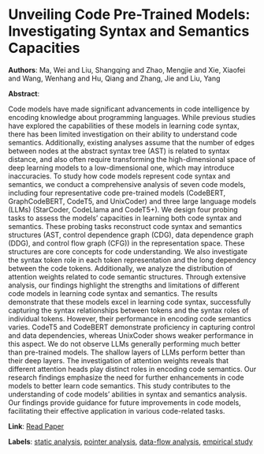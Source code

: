 # Unveiling Code Pre-Trained Models: Investigating Syntax and Semantics Capacities

**Authors**: Ma, Wei and Liu, Shangqing and Zhao, Mengjie and Xie, Xiaofei and Wang, Wenhang and Hu, Qiang and Zhang, Jie and Liu, Yang

**Abstract**:

Code models have made significant advancements in code intelligence by encoding knowledge about programming languages. While previous studies have explored the capabilities of these models in learning code syntax, there has been limited investigation on their ability to understand code semantics. Additionally, existing analyses assume that the number of edges between nodes at the abstract syntax tree&nbsp;(AST) is related to syntax distance, and also often require transforming the high-dimensional space of deep learning models to a low-dimensional one, which may introduce inaccuracies. To study how code models represent code syntax and semantics, we conduct a comprehensive analysis of seven code models, including four representative code pre-trained models (CodeBERT, GraphCodeBERT, CodeT5, and UnixCoder) and three large language models (LLMs) (StarCoder, CodeLlama and CodeT5+). We design four probing tasks to assess the models’ capacities in learning both code syntax and semantics. These probing tasks reconstruct code syntax and semantics structures (AST, control dependence graph (CDG), data dependence graph (DDG), and control flow graph (CFG)) in the representation space. These structures are core concepts for code understanding. We also investigate the syntax token role in each token representation and the long dependency between the code tokens. Additionally, we analyze the distribution of attention weights related to code semantic structures. Through extensive analysis, our findings highlight the strengths and limitations of different code models in learning code syntax and semantics. The results demonstrate that these models excel in learning code syntax, successfully capturing the syntax relationships between tokens and the syntax roles of individual tokens. However, their performance in encoding code semantics varies. CodeT5 and CodeBERT demonstrate proficiency in capturing control and data dependencies, whereas UnixCoder shows weaker performance in this aspect. We do not observe LLMs generally performing much better than pre-trained models. The shallow layers of LLMs perform better than their deep layers. The investigation of attention weights reveals that different attention heads play distinct roles in encoding code semantics. Our research findings emphasize the need for further enhancements in code models to better learn code semantics. This study contributes to the understanding of code models’ abilities in syntax and semantics analysis. Our findings provide guidance for future improvements in code models, facilitating their effective application in various code-related tasks.

**Link**: [Read Paper](https://doi.org/10.1145/3664606)

**Labels**: [static analysis](../../labels/static_analysis.md), [pointer analysis](../../labels/pointer_analysis.md), [data-flow analysis](../../labels/data-flow_analysis.md), [empirical study](../../labels/empirical_study.md)
